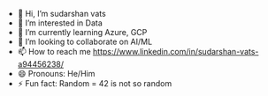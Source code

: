 - 👋 Hi, I’m sudarshan vats
- 👀 I’m interested in Data
- 🌱 I’m currently learning Azure, GCP
- 💞️ I’m looking to collaborate on AI/ML
- 📫 How to reach me https://www.linkedin.com/in/sudarshan-vats-a94456238/
- 😄 Pronouns: He/Him
- ⚡ Fun fact: Random = 42 is not so random

<!---
sudarshanvats14/sudarshanvats14 is a ✨ special ✨ repository because its `README.md` (this file) appears on your GitHub profile.
You can click the Preview link to take a look at your changes.
--->

